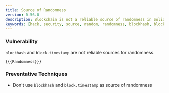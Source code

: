 ```yaml
---
title: Source of Randomness
version: 0.56.0
description: Blockchain is not a reliable source of randomness in Solidity
keywords: [hack, security, source, random, randomness, blockhash, block, timestamp]
---
```


### Vulnerability

`blockhash` and `block.timestamp` are not reliable sources for randomness.

```solidity
{{{Randomness}}}
```

### Preventative Techniques

- Don't use `blockhash` and `block.timestamp` as source of randomness
